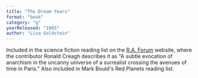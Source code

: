 ```yaml
---
title: "The Dream Years"
format: "book"
category: "g"
yearReleased: "1985"
author: "Lisa Goldstein"
---
```

Included in the science fiction  reading list on the  <a href="http://raforum.info/spip.php?article6055&amp;lang=en"> R.A. Forum</a> website, where  the contributor Ronald Creagh describes it as "A subtle evocation of anarchism  in the uncanny universe of a surrealist crossing the avenues of time in Paris."  Also included in Mark Bould's Red Planets  reading list.
 
